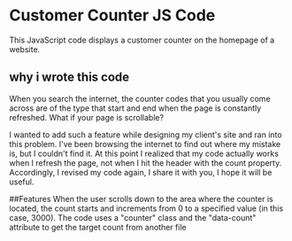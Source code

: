 # Customer Counter JS Code
This JavaScript code displays a customer counter on the homepage of a website.

## why i wrote this code
When you search the internet, the counter codes that you usually come across are of the type that start and end when the page is constantly refreshed. What if your page is scrollable?

I wanted to add such a feature while designing my client's site and ran into this problem. I've been browsing the internet to find out where my mistake is, but I couldn't find it. At this point I realized that my code actually works when I refresh the page, not when I hit the header with the count property. Accordingly, I revised my code again, I share it with you, I hope it will be useful.

##Features
When the user scrolls down to the area where the counter is located, the count starts and increments from 0 to a specified value (in this case, 3000). 
The code uses a "counter" class and the "data-count" attribute to get the target count from another file

